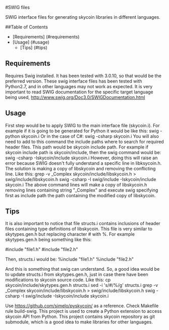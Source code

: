 #SWIG files

SWIG interface files for generating skycoin libraries in different languages.

##Table of Contents

<!-- MarkdownTOC levels="1,2" autolink="true" bracket="round" -->
- [Requirements] (#requirements)
- [Usage] (#usage)
	- [Tips] (#tips)


## Requirements
  Requires Swig installed. It has been tested with 3.0.10, so that would be the preferred version.
  These swig interface files has been tested with Python2.7, and in other languages may not work as expected. It is very important to read SWIG documentation for the specific target language being used, http://www.swig.org/Doc3.0/SWIGDocumentation.html
## Usage	
  First step would be to apply SWIG to the main interface file (skycoin.i). For example if it is going to be generated for Python it would be like this:
  swig -python skycoin.i
Or in the case of C#:
  swig -csharp skycoin.i
  You will also need to add to this command the include paths where to search for required header files. This path would be skycoin include path. For example if skycoin include path is skycoin/include, then the swig command would be:
  swig -csharp -Iskycoin/include skycoin.i
  However, doing this will raise an error because SWIG doesn't fully understand a specific line in libksycoin.h. The solution is making a copy of libskycoin and removing the conflicting line. Like this:
  grep -v _Complex skycoin/include/libskycoin.h > swig/include/libskycoin.h
  swig -csharp -I swig/include -Iskycoin/include skycoin.i
  The above command lines will make a copy of libskycoin.h removing lines containing string "_Complex" and execute swig specifying first as include path the path containing the modified copy of libskycoin.
## Tips
  It is also important to notice that file structs.i contains inclusions of header files containing type definitions of libskycoin. This file is very similar to skytypes.gen.h but replacing character # with %.
  For example skytypes.gen.h being something like this:
  
  #include "file1.h"
  #include "file2.h"
  
  Then, structs.i would be:
  %include "file1.h"
  %include "file2.h"
  
  And this is something that swig can understand.
  So, a good idea would be to update structs.i from skytypes.gen.h, just in case there have been modifications to skycoin source code.
  Like this:
  cp skycoin/include/skytypes.gen.h structs.i
  sed -i 's/#/%/g' structs.i
  grep -v _Complex skycoin/include/libskycoin.h > swig/include/libskycoin.h
  swig -csharp -I swig/include -Iskycoin/include skycoin.i
  
  Use https://github.com/simelo/pyskycoin/ as a reference. Check Makefile rule build-swig.
  This project is used to create a Python extension to access skycoin API from Python.  This project contains skycoin repository as git submodule, which is a good idea to make libraries for other languages.
  
  
  
  
    
